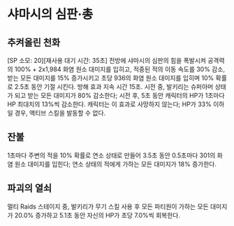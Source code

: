 # 샤마시의 심판·총

## 추켜올린 천화

[SP 소모: 20][재사용 대기 시간: 35초] 전방에 샤마시의 심판의 힘을 폭발시켜 공격력의 100% + 2x1,984 화염 원소 대미지를 입히고, 적중된 적의 이동 속도를 30% 감소, 받는 모든 대미지를 15% 증가시키고 초당 936의 화염 원소 대미지를 입히며 10% 확률로 2.5초 동안 기절 시킨다. 방해 효과 지속 시간 15초.
시전 중, 발키리는 슈퍼아머 상태가 되고 받는 모든 대미지가 80% 감소한다; 시전 후, 5초 동안 캐릭터의 HP가 1초마다 HP 최대치의 13%씩 감소한다. 캐릭터는 이 효과로 사망하지 않는다; HP가 33% 이하일 경우, 액티브 스킬을 발동할 수 없다.

## 잔불

1초마다 주변의 적을 10% 확률로 연소 상태로 만들어 3.5초 동안 0.5초마다 301의 화염 원소 대미지를 입힌다; 연소 상태의 적에게 가하는 모든 대미지가 18% 증가한다.

## 파괴의 열쇠

멀티 Raids 스테이지 중, 발키리가 무기 스킬 사용 후 모든 파티원이 가하는 모든 대미지가 20.0% 증가하고 5.1초 동안 자신의 HP가 초당 7.0%씩 회복한다.
